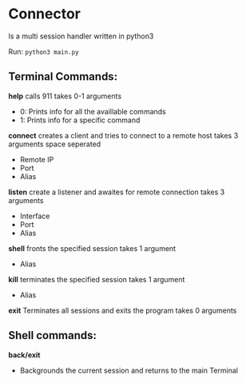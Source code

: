 # Connector
Is a multi session handler written in python3

Run: `python3 main.py`


## Terminal Commands: 

**help** 
calls 911
takes 0-1 arguments
- 0: Prints info for all the availlable commands
- 1: Prints info for a specific command

**connect** 
creates a client and tries to connect to a remote host
takes 3 arguments space seperated
- Remote IP
- Port
- Alias


**listen**
create a listener and awaites for remote connection
takes 3 arguments
- Interface
- Port
- Alias


**shell**
fronts the specified session
takes 1 argument
- Alias


**kill**
terminates the specified session
takes 1 argument
- Alias


**exit**
Terminates all sessions and exits the program
takes 0 arguments


## Shell commands:

**back/exit**
- Backgrounds the current session and returns to the main Terminal

